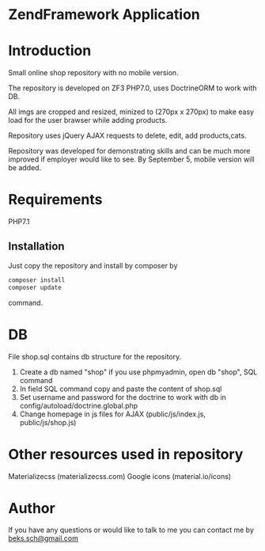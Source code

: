 # ZendFramework Application

# Introduction

Small online shop repository with no mobile version.

The repository is developed on ZF3 PHP7.0, uses DoctrineORM to work with DB.

All imgs are cropped and resized, minized to (270px x 270px) to make easy load for the user brawser while adding products.

Repository uses jQuery AJAX requests to delete, edit, add products,cats.

Repository was developed for demonstrating skills and can be much more improved if employer would like to see.
By September 5, mobile version will be added. 

# Requirements

PHP7.1

## Installation

Just copy the repository and install by composer by 

```bash
composer install
composer update
```

command.


# 	DB
File shop.sql contains db structure for the repository.

   1. Create a db named "shop"
      if you use phpmyadmin, open db "shop", SQL command
   2. In field SQL command copy and paste the content of shop.sql
   3. Set username and password for the doctrine to work with db in config/autoload/doctrine.global.php
   4. Change homepage in js files for AJAX (public/js/index.js, public/js/shop.js)

# 	Other resources used in repository

Materializecss (materializecss.com)
Google icons  (material.io/icons)


# Author

If you have any questions or would like to talk to me you can contact me by beks.sch@gmail.com